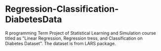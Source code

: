 # Regression-Classification-DiabetesData
R programming Term Project of Statistical Learning and Simulation course titled as "Linear Regression, Regression tress, and Classification on Diabetes Dataset". The dataset is from LARS package.

